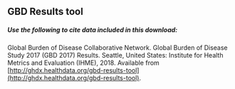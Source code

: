 ## GBD Results tool

##### Use the following to cite data included in this download:  
Global Burden of Disease Collaborative Network.
Global Burden of Disease Study 2017 (GBD 2017) Results.
Seattle, United States: Institute for Health Metrics and Evaluation (IHME), 2018.
Available from [http://ghdx.healthdata.org/gbd-results-tool](http://ghdx.healthdata.org/gbd-results-tool).
